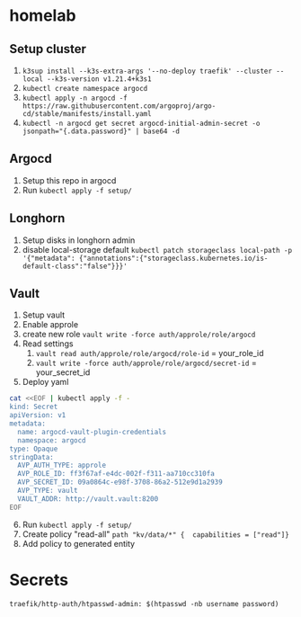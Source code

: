 # homelab

## Setup cluster
1) `k3sup install --k3s-extra-args '--no-deploy traefik' --cluster --local --k3s-version v1.21.4+k3s1`
2) `kubectl create namespace argocd`
3) `kubectl apply -n argocd -f https://raw.githubusercontent.com/argoproj/argo-cd/stable/manifests/install.yaml`
4) `kubectl -n argocd get secret argocd-initial-admin-secret -o jsonpath="{.data.password}" | base64 -d`

## Argocd

1) Setup this repo in argocd
2) Run `kubectl apply -f setup/`


## Longhorn

1) Setup disks in longhorn admin
2) disable local-storage default `kubectl patch storageclass local-path -p '{"metadata": {"annotations":{"storageclass.kubernetes.io/is-default-class":"false"}}}'`


## Vault

1) Setup vault
2) Enable approle
3) create new role `vault write -force auth/approle/role/argocd`
4) Read settings
    1) `vault read auth/approle/role/argocd/role-id` = your_role_id
    1) `vault write -force auth/approle/role/argocd/secret-id` = your_secret_id
5) Deploy yaml 
```bash
cat <<EOF | kubectl apply -f -
kind: Secret
apiVersion: v1
metadata:
  name: argocd-vault-plugin-credentials
  namespace: argocd
type: Opaque
stringData:
  AVP_AUTH_TYPE: approle
  AVP_ROLE_ID: ff3f67af-e4dc-002f-f311-aa710cc310fa
  AVP_SECRET_ID: 09a0864c-e98f-3708-86a2-512e9d1a2939
  AVP_TYPE: vault
  VAULT_ADDR: http://vault.vault:8200
EOF
```
6) Run `kubectl apply -f setup/`
7) Create policy "read-all" `path "kv/data/*" {  capabilities = ["read"]}`
8) Add policy to generated entity


# Secrets
```
traefik/http-auth/htpasswd-admin: $(htpasswd -nb username password)
```